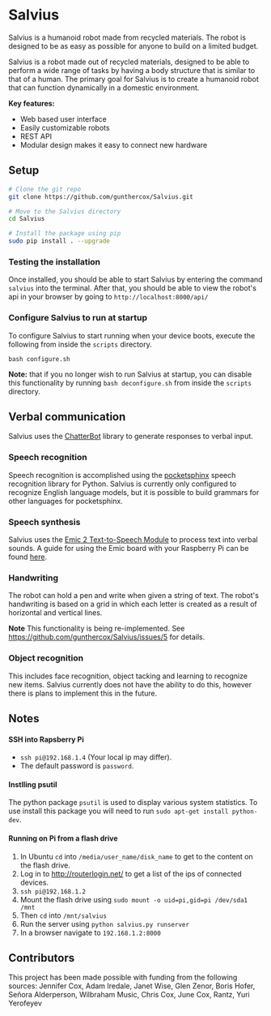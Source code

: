 # Salvius

Salvius is a humanoid robot made from recycled materials. The robot is designed
to be as easy as possible for anyone to build on a limited budget.

Salvius is a robot made out of recycled materials, designed to be able to
perform a wide range of tasks by having a body structure that is similar
to that of a human. The primary goal for Salvius is to create a humanoid
robot that can function dynamically in a domestic environment.  

**Key features:**
  - Web based user interface
  - Easily customizable robots
  - REST API
  - Modular design makes it easy to connect new hardware

## Setup

```bash
# Clone the git repo
git clone https://github.com/gunthercox/Salvius.git

# Move to the Salvius directory
cd Salvius

# Install the package using pip
sudo pip install . --upgrade
```

### Testing the installation

Once installed, you should be able to start Salvius by entering the command `salvius` into the terminal.
After that, you should be able to view the robot's api in your browser by going to `http://localhost:8000/api/`

### Configure Salvius to run at startup

To configure Salvius to start running when your device boots,
execute the following from inside the `scripts` directory.
```
bash configure.sh
```

**Note:** that if you no longer wish to run Salvius at startup, you can disable
this functionality by running `bash deconfigure.sh` from inside the `scripts`
directory.

## Verbal communication

Salvius uses the [ChatterBot](https://github.com/gunthercox/ChatterBot) library
to generate responses to verbal input.

### Speech recognition

Speech recognition is accomplished using the [pocketsphinx](http://cmusphinx.sourceforge.net/wiki/tutorialpocketsphinx)
speech recognition library for Python. Salvius is currently only configured to
recognize English language models, but it is possible to build grammars for other
languages for pocketsphinx.

### Speech synthesis

Salvius uses the [Emic 2 Text-to-Speech Module](https://www.sparkfun.com/products/11711)
to process text into verbal sounds. A guide for using the Emic board with your
Raspberry Pi can be found [here](http://zorg-emic.readthedocs.org/en/stable/using-with-raspberry-pi/).

### Handwriting

The robot can hold a pen and write when given a string of text.
The robot's handwriting is based on a grid in which each letter is created as a
result of horizontal and vertical lines.

**Note** This functionality is being re-implemented. See https://github.com/gunthercox/Salvius/issues/5 for details.

### Object recognition

This includes face recognition, object tacking and learning to recognize new items.
Salvius currently does not have the ability to do this, however there is plans
to implement this in the future.

## Notes

#### SSH into Rapsberry Pi

- ```ssh pi@192.168.1.4``` (Your local ip may differ).
- The default password is ```password```.

#### Instlling psutil

The python package `psutil` is used to display various system statistics.
To use install this package you will need to run `sudo apt-get install python-dev`.

#### Running on Pi from a flash drive

1. In Ubuntu `cd` into `/media/user_name/disk_name` to get to the content on the flash drive.
2. Log in to http://routerlogin.net/ to get a list of the ips of connected devices.
3. `ssh pi@192.168.1.2`
4. Mount the flash drive using `sudo mount -o uid=pi,gid=pi /dev/sda1 /mnt`
5. Then `cd` into `/mnt/salvius`
6. Run the server using `python salvius.py runserver`
7. In a browser navigate to `192.168.1.2:8000`

## Contributors
This project has been made possible with funding from the following sources:
Jennifer Cox, Adam Iredale, Janet Wise, Glen Zenor, Boris Hofer, 
Señora Alderperson, Wilbraham Music, Chris Cox, June Cox, Rantz, Yuri Yerofeyev
